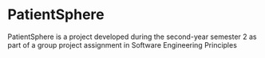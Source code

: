 # PatientSphere
PatientSphere is a project developed during the second-year semester 2 as part of a group project assignment in Software Engineering Principles
